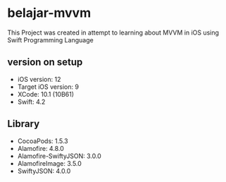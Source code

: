 # belajar-mvvm

This Project was created in attempt to learning about MVVM in iOS using Swift Programming Language

## version on setup
- iOS version: 12
- Target iOS version: 9
- XCode: 10.1 (10B61)
- Swift: 4.2

## Library
- CocoaPods: 1.5.3
- Alamofire: 4.8.0
- Alamofire-SwiftyJSON: 3.0.0
- AlamofireImage: 3.5.0
- SwiftyJSON: 4.0.0

